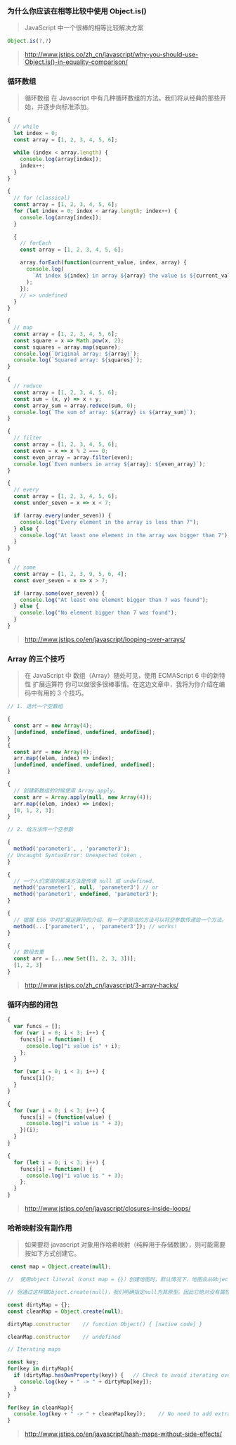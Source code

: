 ### 为什么你应该在相等比较中使用 Object.is()

> JavaScript 中一个很棒的相等比较解决方案

```js
Object.is(?,?)
```

> http://www.jstips.co/zh_cn/javascript/why-you-should-use-Object.is()-in-equality-comparison/

### 循环数组

> 循环数组 在 Javascript 中有几种循环数组的方法。我们将从经典的那些开始，并逐步向标准添加。

```js
{
  // while
  let index = 0;
  const array = [1, 2, 3, 4, 5, 6];

  while (index < array.length) {
    console.log(array[index]);
    index++;
  }
}

{
  // for (classical)
  const array = [1, 2, 3, 4, 5, 6];
  for (let index = 0; index < array.length; index++) {
    console.log(array[index]);
  }

  {
    // forEach
    const array = [1, 2, 3, 4, 5, 6];

    array.forEach(function(current_value, index, array) {
      console.log(
        `At index ${index} in array ${array} the value is ${current_value}`
      );
    });
    // => undefined
  }
}

{
  // map
  const array = [1, 2, 3, 4, 5, 6];
  const square = x => Math.pow(x, 2);
  const squares = array.map(square);
  console.log(`Original array: ${array}`);
  console.log(`Squared array: ${squares}`);
}

{
  // reduce
  const array = [1, 2, 3, 4, 5, 6];
  const sum = (x, y) => x + y;
  const array_sum = array.reduce(sum, 0);
  console.log(`The sum of array: ${array} is ${array_sum}`);
}

{
  // filter
  const array = [1, 2, 3, 4, 5, 6];
  const even = x => x % 2 === 0;
  const even_array = array.filter(even);
  console.log(`Even numbers in array ${array}: ${even_array}`);
}

{
  // every
  const array = [1, 2, 3, 4, 5, 6];
  const under_seven = x => x < 7;

  if (array.every(under_seven)) {
    console.log("Every element in the array is less than 7");
  } else {
    console.log("At least one element in the array was bigger than 7");
  }
}

{
  // some
  const array = [1, 2, 3, 9, 5, 6, 4];
  const over_seven = x => x > 7;

  if (array.some(over_seven)) {
    console.log("At least one element bigger than 7 was found");
  } else {
    console.log("No element bigger than 7 was found");
  }
}
```

> http://www.jstips.co/en/javascript/looping-over-arrays/

### Array 的三个技巧

> 在 JavaScript 中 数组（Array）随处可见，使用 ECMAScript 6 中的新特性 扩展运算符 你可以做很多很棒事情。在这边文章中，我将为你介绍在编码中有用的 3 个技巧。

```js
// 1. 迭代一个空数组

{
  const arr = new Array(4);
  [undefined, undefined, undefined, undefined];
}
{
  const arr = new Array(4);
  arr.map((elem, index) => index);
  [undefined, undefined, undefined, undefined];
}

{
  // 创建新数组的时候使用 Array.apply。
  const arr = Array.apply(null, new Array(4));
  arr.map((elem, index) => index);
  [0, 1, 2, 3];
}

// 2. 给方法传一个空参数

{
  method('parameter1', , 'parameter3');
// Uncaught SyntaxError: Unexpected token ,
}

{
  // 一个人们常用的解决方法是传递 null 或 undefined.
  method('parameter1', null, 'parameter3') // or
  method('parameter1', undefined, 'parameter3');
}

{
  // 根据 ES6 中对扩展运算符的介绍，有一个更简洁的方法可以将空参数传递给一个方法。
  method(...['parameter1', , 'parameter3']); // works!
}

{
  // 数组去重
  const arr = [...new Set([1, 2, 3, 3])];
  [1, 2, 3]
}
```

> http://www.jstips.co/zh_cn/javascript/3-array-hacks/

### 循环内部的闭包

```js
{
  var funcs = [];
  for (var i = 0; i < 3; i++) {
    funcs[i] = function() {
      console.log("i value is" + i);
    };
  }

  for (var i = 0; i < 3; i++) {
    funcs[i]();
  }
}

{
  for (var i = 0; i < 3; i++) {
    funcs[i] = (function(value) {
      console.log("i value is " + 3);
    })(i);
  }
}

{
  for (let i = 0; i < 3; i++) {
    funcs[i] = function() {
      console.log("i value is " + 3);
    };
  }
}
```

> http://www.jstips.co/en/javascript/closures-inside-loops/

### 哈希映射没有副作用

> 如果要将 javascript 对象用作哈希映射（纯粹用于存储数据），则可能需要按如下方式创建它。

```js
 const map = Object.create(null);

//  使用object literal（const map = {}）创建地图时，默认情况下，地图会从Object继承属性。它相当于Object.create(Object.prototype)。

// 但通过这样做Object.create(null)，我们明确指定null为其原型。因此它绝对没有属性，甚至没有构造函数，toString，hasOwnProperty等等。因此，如果需要，您可以在数据结构中自由使用这些键。

const dirtyMap = {};
const cleanMap = Object.create(null);

dirtyMap.constructor    // function Object() { [native code] }

cleanMap.constructor    // undefined

// Iterating maps

const key;
for(key in dirtyMap){
  if (dirtyMap.hasOwnProperty(key)) {   // Check to avoid iterating over inherited properties.
    console.log(key + " -> " + dirtyMap[key]);
  }
}

for(key in cleanMap){
  console.log(key + " -> " + cleanMap[key]);    // No need to add extra checks, as the object will always be clean
}
```

<!-- Notes: -->
<!-- Object.create() was introduced in ES5: Compatibility -->
<!-- ES6 introduced some new structures: Map, WeakMap, Set and Weak Set -->

> http://www.jstips.co/en/javascript/hash-maps-without-side-effects/
